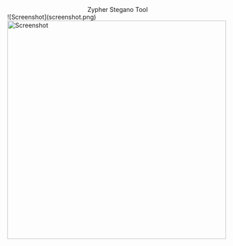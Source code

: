 <center>Zypher Stegano Tool</center>
![Screenshot](screenshot.png)
<img src="screenshot.png" alt="Screenshot" width="500"/>
